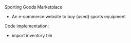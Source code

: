Sporting Goods Marketplace
- An e-commerce website to buy (used) sports equipment

Code implementation:

- import inventory file